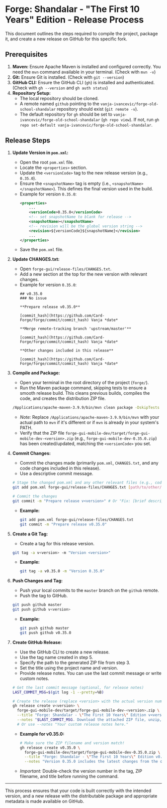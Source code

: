 # Forge: Shandalar - "The First 10 Years" Edition - Release Process

This document outlines the steps required to compile the project, package it, and create a new release on GitHub for this specific fork.

## Prerequisites

1.  **Maven:** Ensure Apache Maven is installed and configured correctly. You need the `mvn` command available in your terminal. (Check with `mvn -v`)
2.  **Git:** Ensure Git is installed. (Check with `git --version`)
3.  **GitHub CLI:** Ensure the GitHub CLI (`gh`) is installed and authenticated. (Check with `gh --version` and `gh auth status`)
4.  **Repository Setup:**
    *   The local repository should be cloned.
    *   A remote named `github` pointing to the `vanja-ivancevic/forge-old-school-shandalar` repository should exist (`git remote -v`).
    *   The default repository for `gh` should be set to `vanja-ivancevic/forge-old-school-shandalar` (`gh repo view`). If not, run `gh repo set-default vanja-ivancevic/forge-old-school-shandalar`.

## Release Steps

1.  **Update Version in `pom.xml`:**
    *   Open the root `pom.xml` file.
    *   Locate the `<properties>` section.
    *   Update the `<versionCode>` tag to the new release version (e.g., `0.35.0`).
    *   Ensure the `<snapshotName>` tag is empty (i.e., `<snapshotName></snapshotName>`). This defines the final version used in the build.
    *   Example for version `0.35.0`:
        ```xml
        <properties>
            ...
            <versionCode>0.35.0</versionCode>
            <!-- set snapshotName to blank for release -->
            <snapshotName></snapshotName>
            <!-- revision will be the global version string -->
            <revision>${versionCode}${snapshotName}</revision>
            ...
        </properties>
        ```
    *   Save the `pom.xml` file.

2.  **Update CHANGES.txt:**
    *   Open `forge-gui/release-files/CHANGES.txt`.
    *   Add a new section at the top for the new version with relevant changes.
    *   Example for version `0.35.0`:
        ```
        ## v0.35.0
        ### No issue

        **Prepare release v0.35.0**

        [commit_hash](https://github.com/Card-Forge/forge/commit/commit_hash) Vanja *date*

        **Merge remote-tracking branch 'upstream/master'**

        [commit_hash](https://github.com/Card-Forge/forge/commit/commit_hash) Vanja *date*

        **Other changes included in this release**

        [commit_hash](https://github.com/Card-Forge/forge/commit/commit_hash) Vanja *date*
        ```

3.  **Compile and Package:**
    *   Open your terminal in the root directory of the project (`forge/`).
    *   Run the Maven package command, skipping tests to ensure a smooth release build. This cleans previous builds, compiles the code, and creates the distribution ZIP file.
    ```bash
    /Applications/apache-maven-3.9.9/bin/mvn clean package -DskipTests
    ```
    *   *Note:* Replace `/Applications/apache-maven-3.9.9/bin/mvn` with your actual path to `mvn` if it's different or if `mvn` is already in your system's PATH.
    *   Verify that the ZIP file `forge-gui-mobile-dev/target/forge-gui-mobile-dev-<version>.zip` (e.g., `forge-gui-mobile-dev-0.35.0.zip`) has been created/updated, matching the `<versionCode>` you set.

4.  **Commit Changes:**
    *   Commit the changes made (primarily `pom.xml`, `CHANGES.txt`, and any code changes included in this release).
    *   Use a descriptive commit message.
    ```bash
    # Stage the changed pom.xml and any other relevant files (e.g., code fixes)
    git add pom.xml forge-gui/release-files/CHANGES.txt [path/to/other/changed/files...] 

    # Commit the changes
    git commit -m "Prepare release v<version>" # Or "Fix: [brief description]" etc.
    ```
    *   **Example:**
        ```bash
        git add pom.xml forge-gui/release-files/CHANGES.txt
        git commit -m "Prepare release v0.35.0"
        ```

5.  **Create a Git Tag:**
    *   Create a tag for this release version.
    ```bash
    git tag -a v<version> -m "Version <version>"
    ```
    *   **Example:**
        ```bash
        git tag -a v0.35.0 -m "Version 0.35.0"
        ```

6.  **Push Changes and Tag:**
    *   Push your local commits to the `master` branch on the `github` remote.
    *   Push the tag to GitHub.
    ```bash
    git push github master
    git push github v<version>
    ```
    *   **Example:**
        ```bash
        git push github master
        git push github v0.35.0
        ```

7.  **Create GitHub Release:**
    *   Use the GitHub CLI to create a new release.
    *   Use the tag name created in step 5.
    *   Specify the path to the generated ZIP file from step 3.
    *   Set the title using the project name and version.
    *   Provide release notes. You can use the last commit message or write custom notes.
    ```bash
    # Get the last commit message (optional, for release notes)
    LAST_COMMIT_MSG=$(git log -1 --pretty=%B)

    # Create the release (replace <version> with the actual version number, e.g., 0.35.0)
    gh release create v<version> \
      forge-gui-mobile-dev/target/forge-gui-mobile-dev-<version>.zip \
      --title "Forge: Shandalar - \"The First 10 Years\" Edition v<version>" \
      --notes "$LAST_COMMIT_MSG. Download the attached ZIP file, unzip, and run the appropriate launcher for your OS." 
      # Or use --notes "Your custom release notes here."
    ```
    *   **Example for v0.35.0:**
        ```bash
        # Make sure the ZIP filename and version match!
        gh release create v0.35.0 \
          forge-gui-mobile-dev/target/forge-gui-mobile-dev-0.35.0.zip \
          --title "Forge: Shandalar - \"The First 10 Years\" Edition v0.35.0" \
          --notes "Version 0.35.0 includes the latest changes from the official Forge repository, updated deck files and enemies for improved balance. Download the attached ZIP file, unzip, and run the appropriate launcher for your OS."
        ```
    *   *Important:* Double-check the version number in the tag, ZIP filename, and title before running the command.

---

This process ensures that your code is built correctly with the intended version, and a new release with the distributable package and appropriate metadata is made available on GitHub.
